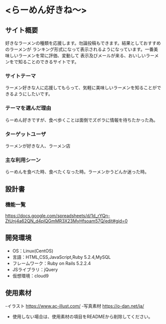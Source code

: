 # <らーめん好きね〜>

## サイト概要
好きなラーメンの種類を応援します。勿論投稿もできます。結果としておすすめのラーメンが
ランキング形式になって表示されるようになっています。一番美味しいラーメンを常に評価、変動して
表示及びメールが来る、おいしいラーメンをで知ることのできるサイトです。

### サイトテーマ
ラーメン好きな人に応援してもらって、気軽に美味しいラーメンを知ることができるようにしたいです。

### テーマを選んだ理由
らーめん好きですが、食べ歩くことは面倒でズボラに情報を待ちたかった為。

### ターゲットユーザ
ラーメンが好きな人、ラーメン店

### 主な利用シーン
らーめんを食べた時、食べたくなった時。ラーメンかうどんか迷った時。

## 設計書



### 機能一覧
<https://docs.google.com/spreadsheets/d/1d_rYQn-ZtUnj4a62QN_d4plQGmMR3X23MyHfsoam57Q/edit#gid=0>

## 開発環境
- OS：Linux(CentOS)
- 言語：HTML,CSS,JavaScript,Ruby 5.2.4,MySQL
- フレームワーク：Ruby on Rails 5.2.2.4
- JSライブラリ：jQuery
- 仮想環境：cloud9

## 使用素材
-イラスト
https://www.ac-illust.com/
-写真素材
https://o-dan.net/ja/

- 使用しない場合は、使用素材の項目をREADMEから削除してください。
